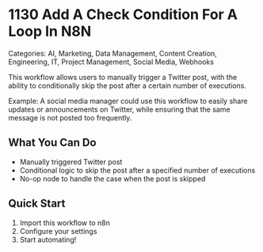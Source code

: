 # 1130 Add A Check Condition For A Loop In N8N

Categories: AI, Marketing, Data Management, Content Creation, Engineering, IT, Project Management, Social Media, Webhooks

This workflow allows users to manually trigger a Twitter post, with the ability to conditionally skip the post after a certain number of executions.

Example: A social media manager could use this workflow to easily share updates or announcements on Twitter, while ensuring that the same message is not posted too frequently.

## What You Can Do
- Manually triggered Twitter post
- Conditional logic to skip the post after a specified number of executions
- No-op node to handle the case when the post is skipped

## Quick Start
1. Import this workflow to n8n
2. Configure your settings
3. Start automating!


